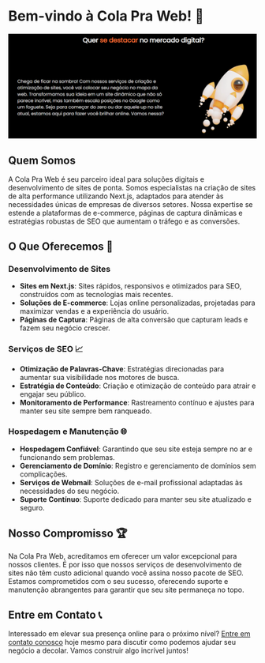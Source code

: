 # Bem-vindo à Cola Pra Web! 🚀

![Logo da Cola Pra Web](./colapraweb1.png)

## Quem Somos

A Cola Pra Web é seu parceiro ideal para soluções digitais e desenvolvimento de sites de ponta. Somos especialistas na criação de sites de alta performance utilizando Next.js, adaptados para atender às necessidades únicas de empresas de diversos setores. Nossa expertise se estende a plataformas de e-commerce, páginas de captura dinâmicas e estratégias robustas de SEO que aumentam o tráfego e as conversões.

## O Que Oferecemos 💼

### Desenvolvimento de Sites
- **Sites em Next.js**: Sites rápidos, responsivos e otimizados para SEO, construídos com as tecnologias mais recentes.
- **Soluções de E-commerce**: Lojas online personalizadas, projetadas para maximizar vendas e a experiência do usuário.
- **Páginas de Captura**: Páginas de alta conversão que capturam leads e fazem seu negócio crescer.

### Serviços de SEO 📈
- **Otimização de Palavras-Chave**: Estratégias direcionadas para aumentar sua visibilidade nos motores de busca.
- **Estratégia de Conteúdo**: Criação e otimização de conteúdo para atrair e engajar seu público.
- **Monitoramento de Performance**: Rastreamento contínuo e ajustes para manter seu site sempre bem ranqueado.

### Hospedagem e Manutenção 🌐
- **Hospedagem Confiável**: Garantindo que seu site esteja sempre no ar e funcionando sem problemas.
- **Gerenciamento de Domínio**: Registro e gerenciamento de domínios sem complicações.
- **Serviços de Webmail**: Soluções de e-mail profissional adaptadas às necessidades do seu negócio.
- **Suporte Contínuo**: Suporte dedicado para manter seu site atualizado e seguro.

## Nosso Compromisso 🏆

Na Cola Pra Web, acreditamos em oferecer um valor excepcional para nossos clientes. É por isso que nossos serviços de desenvolvimento de sites não têm custo adicional quando você assina nosso pacote de SEO. Estamos comprometidos com o seu sucesso, oferecendo suporte e manutenção abrangentes para garantir que seu site permaneça no topo.

## Entre em Contato 📞

Interessado em elevar sua presença online para o próximo nível? [Entre em contato conosco](mailto:seu-email@exemplo.com) hoje mesmo para discutir como podemos ajudar seu negócio a decolar. Vamos construir algo incrível juntos!
